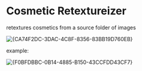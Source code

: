 # Cosmetic Retextureizer

retextures cosmetics from a source folder of images

![{CA74F2DC-3DAC-4C8F-8356-83BB19D760EB}](https://github.com/user-attachments/assets/f86bce13-d78c-4416-8328-4785baa7c238)

example:

![{F0BFDBBC-0B14-4885-B150-43CCFDD43CF7}](https://github.com/user-attachments/assets/62b22d60-26e3-47f5-ad87-d0d103ef8461)
